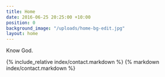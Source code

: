```yaml
---
title: Home
date: 2016-06-25 20:25:00 +10:00
position: 0
background_image: "/uploads/home-bg-edit.jpg"
layout: home
---
```


<div class="super-heading">Know God.</div>

{% include_relative index/contact.markdown %}
{% markdown index/contact.markdown %}
